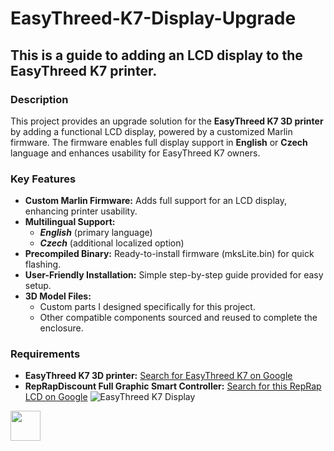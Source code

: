 # EasyThreed-K7-Display-Upgrade

## This is a guide to adding an LCD display to the EasyThreed K7 printer.

### Description

This project provides an upgrade solution for the **EasyThreed K7 3D printer** by adding a functional LCD display, powered by a customized Marlin firmware. The firmware enables full display support in **English** or **Czech** language and enhances usability for EasyThreed K7 owners.
### Key Features
- **Custom Marlin Firmware:** Adds full support for an LCD display, enhancing printer usability.
- **Multilingual Support:**
  - ***English*** (primary language)
  - ***Czech*** (additional localized option)
- **Precompiled Binary:** Ready-to-install firmware (mksLite.bin) for quick flashing.
- **User-Friendly Installation:** Simple step-by-step guide provided for easy setup.
- **3D Model Files:**
  - Custom parts I designed specifically for this project.
  - Other compatible components sourced and reused to complete the enclosure.

### Requirements

- **EasyThreed K7 3D printer:** [Search for EasyThreed K7 on Google](https://www.google.com/search?q=buy+EasyThreed+K7)
- **RepRapDiscount Full Graphic Smart Controller:** [Search for this RepRap LCD on Google](https://www.google.com/search?q=buy+RepRapDiscount+Full+Graphic+Smart+Controller)
![EasyThreed K7 Display](https://i.ibb.co/wWxT63x/Rep-Rap-Discount-Full-Graphic-Smart-Controller.jpg)
<img src="https://github.com/favicon.ico" width="48">
